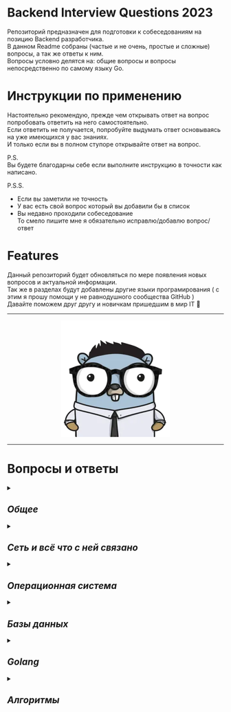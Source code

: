 # Backend Interview Questions 2023
Репозиторий предназначен для подготовки к собеседованиям на позицию Backend разработчика.  
В данном Readme собраны (частые и не очень, простые и сложные) вопросы, а так же ответы к ним.  
Вопросы условно делятся на: общие вопросы и вопросы непосредственно по самому языку Go.

# Инструкции по применению
Настоятельно рекомендую, прежде чем открывать ответ на вопрос попробовать ответить на него самостоятельно.  
Если ответить не получается, попробуйте выдумать ответ основываясь на уже имеющихся у вас знаниях.  
И только если вы в полном ступоре открывайте ответ на вопрос.

P.S.  
Вы будете благодарны себе если выполните инструкцию в точности как написано.

P.S.S.
- Если вы заметили не точность
- У вас есть свой вопрос который вы добавили бы в список
- Вы недавно проходили собеседование  
  То смело пишите мне я обязательно исправлю/добавлю вопрос/ответ

# Features
Данный репозиторий будет обновляться по мере появления новых вопросов и актуальной информации.  
Так же в разделах будут добавлены другие языки програмирования ( с этим я прошу помощи у не равнодушного сообщества GitHub )  
Давайте поможем друг другу и новичкам пришедшим в мир IT 🙌

---
<p align="center">
  <img src="https://github.com/DrrBurger/Photos_for_git/blob/master/1_3UreHEOa70zgNwE3JeFoHQ.webp" alt="logo">
</p>

---

# Вопросы и ответы

<!-- ОБЩЕЕ -->
<details>
    <summary><h2><i>Общее</i></h2></summary>

---

Вопрос №1: [ Что такое микросервисы? ]

<details>
  <summary>Ответ</summary>

* Микросервисы — это подход к разработке программного обеспечения, при котором большое приложение разбивается на
  меньшие, автономные компоненты. Каждый микросервис представляет собой отдельный модуль, который реализует определенный функционал и может
  работать независимо от других модулей.
  Эти модули обычно взаимодействуют друг с другом через API или событийно-ориентированную архитектуру.

</details>

---

Вопрос №2: [ Какие преимущества у микросервисной архитектуры по сравнению с монолитом? А какие недостатки? ]

<details>
  <summary>Ответ</summary>

* Преимущества:
  - Гибкость: Можно использовать разные технологии и языки программирования для разных микросервисов.
  - Масштабируемость: Легче масштабировать отдельные компоненты.
  - Распределение работы: Разные команды могут работать над разными сервисами параллельно.
  - Быстрый цикл разработки: Изменения в одном микросервисе могут быть развернуты независимо от других.
  
* Недостатки:
  - Сложность: Взаимодействие между микросервисами может стать сложным и трудным для управления.
  - Проблемы с данными: Труднее обеспечить консистентность данных между сервисами.
  - Сложность тестирования: Тестирование может быть сложнее, особенно для сценариев, которые требуют взаимодействия между множеством сервисов.
</details>

---

Вопрос №3: [ Что использовать для трассировки сервисов? Для мониторинга? А для логирования? ]

<details>
  <summary>Ответ</summary>

* Трассировка: Jaeger, Zipkin.
* Мониторинг: Prometheus, Grafana, Zabbix.
* Логирование: ELK Stack (Elasticsearch, Logstash, Kibana), Grafana Loki.

</details>

---

Вопрос №4: [ Как быть с консистентностью данных между несколькими микросервисами? ] <a name="micro2"></a>

<details>
  <summary>Ответ</summary>

* Консистентность данных в микросервисной архитектуре — сложная задача. Один из подходов — использование распределенных транзакций, но это может привести к проблемам производительности и доступности. 
  Другой подход — "eventual consistency", где система стремится обеспечить консистентность данных в течение некоторого времени. 
  Для этого часто используют шины сообщений и системы очередей, такие как Kafka или RabbitMQ, чтобы синхронизировать данные между сервисами.
</details>

---

Вопрос №5: [ Что такое сине-зеленый деплой (Blue-Green Deployment)? ]

<details>
  <summary>Ответ</summary>

* Сине-зеленый деплой — это метод развертывания приложений, при котором создается полностью независимое окружение (зеленое), идентичное текущему
  продуктивному(синему). После проверки новой версии приложения в зеленом окружении, трафик переключается на это окружение, сделав его новым продуктивным. 
  Этот метод позволяет мгновенно откатываться к предыдущей версии, если что-то пошло не так, так как синее окружение остается нетронутым.
  
* Преимущества:
  - Быстрый откат: Если в новой версии есть проблемы, можно быстро вернуться к старой версии.
  - Нулевое время простоя: Переключение трафика происходит мгновенно, что исключает простои.
</details>

---

Вопрос №6: [ Что такое системы оркестрации контейнеров? ]

<details>
  <summary>Ответ</summary>

* Системы оркестрации контейнеров, такие как Kubernetes, Docker Swarm или Mesos, используются для автоматизации развертывания, масштабирования 
  и управления контейнеризованными приложениями.

  Для чего они нужны:
    - Автоматизация развертывания: Один раз описав как должен работать ваш сервис, вы можете автоматически развернуть его на любом числе машин.
    - Масштабирование: Вам не нужно вручную добавлять или удалять контейнеры. Оркестратор может делать это автоматически, в зависимости от нагрузки.
    - Балансировка нагрузки: Оркестраторы могут автоматически распределять входящий трафик между контейнерами одного сервиса.
    - Высокая доступность: Оркестраторы могут перезапускать упавшие контейнеры и перемещать их между хостами.
    - Обновление и откат: Оркестраторы могут обновлять приложения с минимальными простоями, а также откатывать их до предыдущих версий.

    Эти возможности делают системы оркестрации ключевым компонентом для современных облачных и микросервисных архитектур.
</details>

---

Вопрос №7: [ Что такое рефлексия? ]

<details>
  <summary>Ответ</summary>

* Рефлексия в программировании — это механизм, который позволяет программам исследовать информацию о типах и структурах данных во время выполнения. 
    В Go рефлексия основана на двух ключевых типах: Type и Value, которые определены в пакете reflect.
      
  С помощью рефлексии можно:
    - Определять тип переменной во время выполнения.
    - Исследовать структуры и их поля, интерфейсы, значения массивов и множество других аспектов данных.
    - Создавать новые значения, изменять их и вызывать методы на них динамически.

  Зачем это нужно?
  Рефлексия часто используется в ситуациях, где типы данных неизвестны до времени выполнения. Например, она полезна при работе с библиотеками для маршалинга
  и анмаршалинга данных (например, JSON, XML), создании ORM, фреймворков для тестирования и многом другом.

  Осторожно!!!
  Несмотря на свою мощь, рефлексию следует использовать осторожно:
    - Производительность: Рефлексивные операции обычно медленнее, чем их нерефлексивные аналоги.
    - Читаемость кода: Рефлексия может сделать код сложнее для понимания и поддержки.
    - Типобезопасность: Рефлексия может привести к ошибкам во время выполнения из-за неправильного использования типов или несуществующих полей/методов.

  Таким образом, рефлексия — мощный, но "острый" инструмент, и его следует использовать разумно.
</details>

---

Вопрос №8: [ Что такое асинхронность? ]

<details>
  <summary>Ответ</summary>

* Вычисления в системе могут идти двумя способами:
  - синхронно - это когда код выполняется последовательно;
  - асинхронно - это когда операцию мы можем выполнять не дожидаясь результата на месте. Обычно подразумевается, что операция может быть выполнена кем-то на стороне.
</details>

---

Вопрос №9: [ Что такое параллельность? ]

<details>
  <summary>Ответ</summary>

* Вычисления будут являться параллельным только в том случае, если они выполняются одновременно. 
  Как пример можно привести процесс ремонта в доме. У нас есть несколько мастеров-универсалов, 
  каждый из которых выполняет работы на своем объекте под ключ. При этом производительность мастеров не зависит друг от друга, 
  так как их работа не пересекается.
</details>

---

Вопрос №10: [ Что такое конкурентность? ]

<details>
  <summary>Ответ</summary>

* Конкурентность обеспечивает выполнение нескольких задач посредством переключения контекста. 
  Конкурентные вычисления реализуются на одном ядре системы. Как пример приведем тот же процесс ремонта, но с другими вводными условиями. 
  Теперь мы имеем один объект, на который привлекаем специалистов разного профиля: по демонтажным работам, электрике, подготовке стен и полов, отделке. 
  При этом у нас часто возникают ситуации, когда хозяин уже в процессе подготовки стен, решает, что вот эта стена ему все же не нужна, и на сцену опять выходят демонтажники. 
  Такой процесс организации работ можно назвать конкурентным, так как наши мастера уступают место друг другу, одновременно клеить обои и ломать стены они не могут.
</details>

---

</details>

<!-- Сеть и всё что с ней связано -->
<details>
    <summary><h2><i>Сеть и всё что с ней связано</i></h2></summary>

---

Вопрос №1: [ В чем отличие протоколов TCP и UDP? ]

<details>
   <summary>Ответ</summary>

* TCP (Transmission Control Protocol)
  - Ориентирован на установление надежного соединения.
  - Ошибки корректируются; потерянные или поврежденные пакеты пересылаются.
  - Поддерживает управление потоком и перегрузкой.
  - Нормально работает в условиях высокой задержки.

* UDP (User Datagram Protocol)
  - Безусловный протокол, не устанавливает соединение.
  - Ошибки не корректируются; потерянные пакеты не восстанавливаются.
  - Не поддерживает управление потоком и перегрузкой.
  - Обычно быстрее, чем TCP.

* Когда UDP предпочтительнее:
  - Потоковое медиа, онлайн-игры, VoIP — там, где задержка критична и потеря пакетов допустима.
</details>

---

Вопрос №2: [ Какие еще протоколы существуют? ]

<details>
  <summary>Ответ</summary>

* Транспортный уровень (как TCP и UDP):
  - SCTP (Stream Control Transmission Protocol) — протокол, предназначенный для передачи данных с поддержкой множественных потоков и устойчивый к ошибкам.
  - CCP (Datagram Congestion Control Protocol) — протокол, предназначенный для передачи потоковых медиа.

* Сетевой уровень:
  - IP (Internet Protocol) — протокол маршрутизации.
  - ICMP (Internet Control Message Protocol) — протокол управляющих сообщений.
  - OSPF (Open Shortest Path First) — протокол динамической маршрутизации.

* Канальный уровень:
  - Ethernet — наиболее распространенный протокол канального уровня.
  - Wi-Fi — набор стандартов для беспроводных локальных сетей.

* Прикладной уровень:
  - HTTP/HTTPS (HyperText Transfer Protocol/Secure) — протокол передачи гипертекста.
  - FTP (File Transfer Protocol) — протокол передачи файлов.
  - SMTP (Simple Mail Transfer Protocol) — протокол для передачи электронной почты.
  - DNS (Domain Name System) — система преобразования доменных имен в IP-адреса.
  - MQTT (Message Queuing Telemetry Transport) — протокол мессенджинга для IoT устройств.
  - Это далеко не исчерпывающий список, и существует множество других протоколов для различных специфических задач и сценариев использования.

</details>

---

</details>

<!-- Операционная система -->
<details>
    <summary><h2><i>Операционная система</i></h2></summary>

---

Вопрос №1: [ Можно ли убить поток внутри определенного процесса командой kill? ]

<details>
  <summary>Ответ</summary>

* Обычно команда kill убивает процессы, а не отдельные потоки. В Linux потоки являются частью процесса и не могут быть убиты независимо от него командой kill.
</details>

---

</details>

<!-- Базы данных -->
<details>
    <summary><h2><i>Базы данных</i></h2></summary>

---

Вопрос №1: [ Какая разница между реляционными vs не реляционными СУБД? ]

<details>
  <summary>Ответ</summary>

* SQL:
  Плюсы:
    - Строгая схема: Помогает в поддержании целостности данных.
    - ACID-свойства: Поддержка транзакций с гарантированной Атомарностью, Согласованностью, Изолированностью и Долговечностью.
    - SQL: Богатый язык запросов, хорошо подходящий для сложных запросов.
    - Широкая поддержка: Огромное сообщество, много документации и инструментов.
    - Зрелость: Проверенные временем, надежные решения.
  Минусы:
    - Горизонтальное масштабирование: Обычно сложнее масштабировать горизонтально по сравнению с NoSQL.
    - Сложность: SQL и реляционные схемы могут быть сложными для новичков.
    - Стоимость: Коммерческие решения могут быть дорогими.

* NoSQL:
  Плюсы:
    - Масштабируемость: Обычно проще масштабировать горизонтально.
    - Гибкость схемы: Можно легко добавлять поля в данные.
    - Высокая производительность: Оптимизированы для больших данных и реального времени.
    - Разнообразие моделей данных: ключ-значение, документ-ориентированные, колоночные и графовые базы данных.
  Минусы:
    - Недостаток стандартизации: Множество разных систем с разными API.
    - Сложность: Распределенные системы приносят собой сложности в управлении и обслуживании.
    - Недостаточная поддержка транзакций: Не все NoSQL-системы поддерживают ACID-транзакции.
  
* Когда выбрать NoSQL?
  - При необходимости горизонтального масштабирования.
  - Когда схема данных непостоянна или развивается со временем.
  - Для больших данных и обработки в реальном времени.

* Какие NoSQL решения знаешь?
  - MongoDB, Cassandra, Redis, и Couchbase.
  
* Трудности при работе с NoSQL:
  - Сложность управления распределенной системой.
  - Отсутствие стандартизированного языка запросов, как SQL.
  - Вопросы консистентности данных, особенно в распределенных системах.
</details>

---

</details>

<!-- Golang -->
<details>
    <summary><h2><i>Golang</i></h2></summary>

<!-- Общие вопросы по языку Go -->
- <details>
    <summary><h3><i>Общие вопросы по языку Go</i></h3></summary>

  ---

  - Вопрос №1: [ Расскажи кратко о языке Go ]

    <details>
      <summary>Ответ</summary>

    * Go (Golang) — это компилируемый многопоточный язык программирования от Google с открытым исходным кодом. 
      Считается языком общего назначения, но основное применение — разработка веб-сервисов и клиент-серверных приложений.
      * Язык Go был представлен в 2009 году в корпорации Google. Его полное название — Golang — производное от «Google language». 
      Язык создали Роб Пайк и Кен Томпсон.
    * У языка: Строгая статическая типизация, понятный и простой синтаксис, встроеный «сборщика мусора»  
    
    </details>

  ---

  - Вопрос №2: [ Как реализовано хранилище памяти в Go? ]

    <details>
      <summary>Ответ</summary>

    * Хранилища памяти в Go реализованы с помощью двух подходов:
      * Хранение в stack. в основном используется для хранения локальных переменных, аргументов функции. 
      Из плюсов -stack достаточно легко очищается. 
      Из минусов - при аллокациях на stack существуют копии одних и тех же значений, которые надо хранить и обрабатывать.
      * Хранение в heap. в основном используется для хранения глобальный переменных и ссылочных типов. 
      Из плюсов - при аллокациях на heap существует всегда одно уникальное значение, которое надо хранить и обрабатывать. 
      Из минусов - heap тяжело очищается, так как приходится запускать сборщик мусора, который имеет много накладных расходов и останавливает приложение.
    </details>

  ---

  - Вопрос №3: [ Какие типы данных есть в языке Go? ]

    <details>
      <summary>Ответ</summary>

    * Boolean: bool (значения true или false)

    * Целочисленные типы:
      int и uint: знаковые и беззнаковые целые числа, размер зависит от платформы (32 или 64 бита)
      int8, int16, int32, int64: знаковые целые числа с фиксированным размером
      uint8, uint16, uint32, uint64: беззнаковые целые числа с фиксированным размером
      uintptr: беззнаковый целочисленный тип, достаточный для хранения разыменованного указателя

    * Числа с плавающей точкой:
      float32, float64: числа с плавающей точкой

    * Комплексные числа:
      complex64, complex128: комплексные числа

    * Строки и символы:
      Строки: string
      Байты: byte (эквивалент типа uint8)

    * Составные типы:
      Массивы: например, [5]int (массив из 5 целых чисел)
      Срезы: например, []int (динамически изменяемый массив)
      Map (ассоциативный массив): например, map[string]int
      Структуры: например, struct { Name string; Age int }

    * Другие типы:
      Интерфейсы: interface{}
      Каналы: chan
      Указатели: например, *int (указатель на целое число)

    </details>

  ---

  - Вопрос №4: [ Что такое пакеты в go? ]

    <details>
      <summary>Ответ</summary>

    * Пакет - это механизм переиспользования кода, при котором go файлы помещаются в общую директорию. 
      В начале каждого такого файла объявляется зарезервированное слово package, а после него прописывается имя пакета. 
      В рамках пакета все функции и глобальные переменные, объявленные как в верхнем, так и в нижнем регистре, видят друг друга.   
    
    </details>

  ---

  - Вопрос №5: [ Что такое глобальная переменная? ]

    <details>
      <summary>Ответ</summary>

    * Глобальная переменная - это переменная уровня пакета, то есть объявленная вне функции. 
      Глобальная переменная также может быть доступна за рамками пакета, конечно только в том случае, если ее наименование начинается в верхнем регистре.
    
    </details>

  ---

  - Вопрос №6: [ Что такое константы и можно ли их изменять? ]

    <details>
      <summary>Ответ</summary>

    * Константы - это неизменяемые переменные, изменить константу нельзя.
    
    </details>

  ---

  - Вопрос №7: [ Зачем фигурные скобки с не объявленным оператором внутри функции? ]

    <details>
      <summary>Ответ</summary>

    * В go функции действительно можно объявить {} без оператора, ограничив область видимости куска кода в рамках этой функции.
    
    </details>

  ---

  - Вопрос №8: [ В go есть оператор switch case, можно ли выполнить несколько условий в одном объявленном операторе? ]

    <details>
      <summary>Ответ</summary>

    * Такое возможно благодаря ключевому слову fallthrough. Оно заставляет выполнять код в следующей объявленной 
      булевой секции, вне зависимости подходит ли булевое условие case этой секции.

    </details>

  ---

  - Вопрос №9: [ Что такое iota? ]

    <details>
      <summary>Ответ</summary>

    * iota - это идентификатор, который позволяет создавать последовательные не типизированные целочисленные константы. 
      Значением iota является индекс ConstSpec. Несмотря на то, что первым индексом является 0, значение первой 
      константы можно задать отличным от 0, что в свою очередь повлияет на значения последующих констант.

    </details>

  ---

  - Вопрос №10: [ Как вручную задать количество процессоров для приложения? ]

    <details>
      <summary>Ответ</summary>

    * Это позволяет сделать runtime.GOMAXPROCS(). Важно понимать, что при выставлении количества логических 
      процессоров больше, чем есть у вас в системе, вы рискуете получить определенные проблемы с производительностью. 
      Чтобы избежать этого можно задать runtime.GOMAXPROCS(runtime.NumCPU()), runtime.NumCPU() - количество логических процессоров.
    
    </details>

  ---

  - Вопрос №11: [ Как принудительно переключить контекст? ]

    <details>
      <summary>Ответ</summary>

    * Переключение контекста вручную осуществляется с помощью функции runtime.Goshed().
    </details>

  ---

  - Вопрос №12: [ Что такое graceful shutdown? ]

    <details>
      <summary>Ответ</summary>

    * У каждого сервера есть потребность в его отключении, обычно это происходит при получении сигнала от ОС. 
      И хорошо бы делать это отключение корректно, останавливая поэтапно все службы. Согласитесь никто из нас не 
      выключает телевизор ударом табурета по корпусу. Так же и с сервером, для корректного отключения которого есть 
      общие подходы. К примеру:
    * создать канал, прослушивающий системные сигналы на выход;
    * прослушивать этот канал;
    * при получении сигнала поэтапно выходить из горутин;
    * остановить сервер.
    
    </details>

  ---

  - Вопрос №13: [ Что обозначает * и &? ]

    <details>
      <summary>Ответ</summary>

    * "&" - это адрес блока памяти. То есть &myVar - это адрес того места в памяти, где хранятся данные переменной myVar. Тогда как "*" можно использовать в двух вариантах:
      чтобы объявить тип-указатель var pointVar *int. В данном случае указатель на int;
      чтобы получить значение по адресу *pointVar. Обратный предыдущему процесс, и здесь мы получим значение по адресу pointVar.
    
    </details>

  ---

  - Вопрос №14: [ Как происходит передача параметров в функцию? ]

    <details>
      <summary>Ответ</summary>

    * Параметры в Go всегда передаются по значению. Это значит, что всякий раз, когда мы передаем аргумент в функцию, 
      функция получает копию первоначального значения. Чтобы работать именно с той же самой переменной, не копируя ее, 
      необходимо использовать адрес этой переменной. При этом сам указатель будет скопирован.
    
    </details>

  ---

  - Вопрос №15: [ Есть ли особенности поведения при передаче map и slice в функцию? ]

    <details>
      <summary>Ответ</summary>

    * Передача slice и map может заставить усомниться в том, что они передаются в функцию по значению. Однако здесь 
      так же происходит копирование. Структуры slice и map (уточнение: в случае map копируется не сама структура, 
      а указатель на структуру hmap, подробнее о том, что такое hmap можно прочитать в документации) копируются, 
      однако в самих структурах содержатся ссылки на области памяти, благодаря которым создается эффект передачи по ссылке.
    
    </details>

  ---

  - Вопрос №16: [ Как функции делятся памятью? ]

    <details>
      <summary>Ответ</summary>

    * В начале следует сказать про фрейм. Фрейм можно представить как отдельное пространство памяти для конкретной функции. 
      Функция может работать с памятью в своем фрейме, однако не может работать с памятью фреймов других функций. 
      Когда из одной функции мы вызываем другую функцию, происходит переход фреймов. Чтобы использовать какие-то 
      данные предыдущего фрейма в следующем их можно передать по значению. Если необходимо работать не с копией, 
      а именно переменной другого фрейма, необходимо использовать переменные-указатели, которые обеспечивают доступ 
      до переменных других фреймов.
    
    </details>

  ---

  </details>

<!-- Численные типы -->
- <details>
    <summary><h3><i>Численные типы</i></h3></summary>

  ---

  - Вопрос №1: [ Какие численные типы есть? ]

    <details>
      <summary>Ответ</summary>

    * Целочисленные типы:
      int8: 8-битное знаковое целое число (-128 до 127)
      int16: 16-битное знаковое целое число (-32,768 до 32,767)
      int32 (rune): 32-битное знаковое целое число (-2,147,483,648 до 2,147,483,647)
      int64: 64-битное знаковое целое число (-9,223,372,036,854,775,808 до 9,223,372,036,854,775,807)
      uint8 (byte): 8-битное беззнаковое целое число (0 до 255)
      uint16: 16-битное беззнаковое целое число (0 до 65,535)
      uint32: 32-битное беззнаковое целое число (0 до 4,294,967,295)
      uint64: 64-битное беззнаковое целое число (0 до 18,446,744,073,709,551,615)
      int: знаковое целое число, размер зависит от платформы (обычно 32 или 64 бита)
      uint: беззнаковое целое число, размер зависит от платформы (обычно 32 или 64 бита)
      uintptr: беззнаковое целое число, достаточное для хранения разыменованного указателя (размер зависит от платформы)

    * Числа с плавающей точкой:
      float32: 32-битное число с плавающей точкой (приблизительный диапазон от 1.4E-45 до 3.4E+38)
      float64: 64-битное число с плавающей точкой (приблизительный диапазон от 4.9E-324 до 1.8E+308)

    * Комплексные числа:
      complex64: комплексное число с двумя 32-битными числами с плавающей точкой (для действительной и мнимой частей)
      complex128: комплексное число с двумя 64-битными числами с плавающей точкой (для действительной и мнимой частей)

    </details>

  ---

  - Вопрос №2: [ Какой результат получим если разделить int на 0 и float на 0? ]

    <details>
      <summary>Ответ</summary>

    * Это вопрос с подвохом. Деление int на 0 в go невозможно и вызовет ошибку компилятора.
      Тогда как деление float на 0 дает в своем результате бесконечность.
    
    </details>

  ---

  </details>

<!-- Строки -->
- <details>
    <summary><h3><i>Строки</i></h3></summary>

  ---

  - Вопрос №1: [ Что представляют собой строки в go? ]

    <details>
      <summary>Ответ</summary>

    * Строки в go - это обычный массив байт. Это надо понимать для того, чтобы ответить на следующие вопросы о строках.
    * Как можно оперировать строками?
      Строки в go можно складывать(конкатенировать), сравнивать, получить срез, длинну, и т.д

    * Что будет если сложить строки?
      Мы будем получать новые строки

    * Как определить количество символов для строки?" или "Какие есть нюансы при итерации по строке?
      Исходя из того же знания, что строка это массив байт, взяв базовую функцию len() от строки мы получим количество байт. 
      Похожее поведение будет при итерации по строке - итерация по байтам. Тогда как в зависимости от кодировки, 
      символ в строке может занимать не один байт. Для того, чтобы работать именно с символами, необходимо преобразовать 
      строку в тип []rune. Еще одним способом определения длинны строки является функция RuneCountInString пакета utf8.
    
    </details>

  ---

  - Вопрос №2: [ Как преобразовать строку в int и наоборот? Можно ли сделать int(string) и string(int) соответственно? ]

    <details>
      <summary>Ответ</summary>

    * Преобразование типов между int и string указанным синтаксисом невозможно. Для преобразования необходимо 
      использовать функции из пакета strconv стандартной библиотеки go. При этом для преобразования строк 
      в/из int и int64 используются разные функции, strconv.Atoi и strconv.Itoa для int, 
      strconv.ParseInt и strconv.FormatInt соответственно.
    
    </details>

  ---

  </details>

<!-- Интерфейсы -->
- <details>
    <summary><h3><i>Интерфейсы</i></h3></summary>

  ---

  - Вопрос №1: [ Интерфейсы: Что такое интерфейс в Go? Зачем нужен на практике? Примеры задач где стоит ввести? ]

    <details>
      <summary>Ответ</summary>

    * В Go, интерфейс — это набор сигнатур методов (контракт). Тип, реализующий все методы, указанные в интерфейсе, считается 
      реализующим этот интерфейс. Особенностью языка Go является неявная реализация интерфейсов: вам не нужно явно
      указывать, что тип реализует интерфейс.

    * Зачем нужны интерфейсы на практике:
      Абстракция: Интерфейсы позволяют абстрагировать поведение, делая код более модульным и легко тестируемым.
      Расширяемость: Легко добавлять новые функциональности, не меняя существующий код.
      Полиморфизм: Работа с разными типами данных, как если бы они были одним и тем же типом.

    * Примеры задач, где стоит ввести интерфейс
      Логирование: Если у вас есть несколько способов логирования (в файл, в БД, через сеть), вы можете определить 
      интерфейс Logger с методом Log, и затем реализовать его различными способами.
      Сетевые запросы: Если ваше приложение взаимодействует с различными внешними API, вы можете создать интерфейс 
      APIClient с методами, которые нужны для взаимодействия с API.
      Тестирование: Интерфейсы позволяют легко мокать зависимости, что упрощает тестирование.

    </details>

  ---

  - Вопрос №2: [ Что такое пустой интерфейс? ]

    <details>
      <summary>Ответ</summary>

    * В Go, пустой интерфейс interface{} не имеет методов. Это означает, что любой тип автоматически реализует 
      пустой интерфейс, и вы можете присвоить значение любого типа переменной пустого интерфейса. Это обычно 
      используется для создания контейнеров, которые могут хранить значения любого типа, или для функций, 
      которые могут принимать аргументы любого типа.
    
    </details>

  ---

  - Вопрос №3: [ Как устроен внутри nil интерфейс vs nil внутри интерфейса? ]

    <details>
      <summary>Ответ</summary>

    * Под капотом, интерфейс в Go — это двухсловная структура, содержащая:
      Type: Указатель на информацию о типе. Это позволяет интерфейсу знать, какой именно тип он хранит.
      Data: Указатель на само значение.
      Для пустого интерфейса эта структура особенно полезна, потому что Type будет указывать на реальный тип данных, 
      хранящихся в Data, что позволяет динамически определять тип при выполнении (runtime).
      Этот механизм делает интерфейсы относительно медленными по сравнению с конкретными типами, так как добавляет 
      дополнительный уровень индирекции и необходимость динамического определения типов. Однако это не всегда критично 
      и является приемлемой "ценой" за удобство и гибкость интерфейсов.
      Таким образом, использование пустого интерфейса в Go — это удобный, но не всегда оптимальный с точки зрения 
      производительности способ работы с данными неизвестного или переменного типа.

      ```go
         var a interface{} 
         var b *int 
         a=b 
         fmt.Println("ab", a==nil)
      ```
      
      - Nil интерфейс  
        Когда мы говорим, что интерфейс равен nil, это означает, что оба поля внутренней структуры интерфейса 
        (Type и Data) равны nil. Это можно представить как "абсолютный" nil для интерфейса.

      ```go
         var a interface{}
         fmt.Println(a == nil)  // Вывод: true
      ```

      - Nil внутри интерфейса  
        Пример var b *int создает указатель на int, который равен nil. Однако, когда этот nil указатель присваивается 
        интерфейсной переменной a, поле Type внутренней структуры интерфейса теперь указывает на тип *int, 
        в то время как поле Data равно nil.

      ```go
         var a interface{}
         var b *int
         a = b
         fmt.Println(a == nil)  // Вывод: false
      ```

      - Здесь a == nil вернет false, потому что, хотя Data равно nil, Type указывает на тип *int. С точки зрения интерфейса, это не nil.
        Этот аспект может иногда приводить к неожиданному поведению и ошибкам, и его важно понимать при работе с интерфейсами в Go. 
      
    </details>

  ---

  - Вопрос №4: [ Как определить тип интерфейса? ]

    <details>
      <summary>Ответ</summary>

        - С помощью инструкции switch case и приведения типа можно определить тип интерфейса, указав возможные варианты 
          базового типа его значения.

        ```switch v := animal.(type) {
           case Dog:
           fmt.Println("It's a dog:", v.Speak())
           default:
           fmt.Println("Unknown type")
           }```
    </details>

  ---

  - Вопрос №5: [ В каком пакете лучше объявлять интерфейсы и почему? ]

    <details>
      <summary>Ответ</summary>

        - В Go интерфейсы часто объявляются в том пакете, который будет использовать, а не реализовывать, этот интерфейс. 
          Это принципиально отличается от некоторых других языков программирования, где интерфейсы часто объявляются 
          в том же пакете, что и их реализации. Рассмотрим причины этого:

          Цель интерфейса
          Интерфейс в Go — это определение "контракта": он описывает, что должен делать тип, но не как. Клиентский код, 
          который опирается на этот "контракт", важнее, чем реализации, потому что интерфейс обеспечивает абстракцию, 
          которая позволяет клиентскому коду не зависеть от конкретных реализаций.

          Разделение зависимостей
          Если вы помещаете интерфейс в пакет, который будет его использовать, то этот пакет не становится зависимым от 
          всех пакетов, которые реализуют этот интерфейс. Это упрощает управление зависимостями.

          Принцип наименьшего знания
          Пакеты, реализующие интерфейс, не должны знать о существовании интерфейса. Это уменьшает связность кода и 
          делает его более модульным и легким для тестирования и переиспользования.

          В целом, нет строгих правил, где должны объявляться интерфейсы, и иногда имеет смысл объявлять их в пакете с 
          реализацией, особенно если интерфейс и его реализация очень тесно связаны. Однако часто более полезным оказывается 
          принцип "интерфейсы в пакете-пользователе, реализации где-то еще".
    </details>

  ---

  </details>

<!-- Массивы и слайсы -->
- <details>
    <summary><h3><i>Массивы и слайсы</i></h3></summary>

  ---

  - Вопрос №1: [ Что такое слайс и чем он отличается от массива? ]

    <details>
      <summary>Ответ</summary>

        - Cлайс - это структура go, которая включает в себя ссылку на базовый массив, а также две переменные len(length) и cap(capacity).
          len это длина слайса - то количество элементов, которое в нём сейчас находится.
          cap - это ёмкость слайса - то количество элементов, которые мы можем записать в слайс сверх len без его дальнейшего расширения.
          Array - это последовательно выделенная область памяти. Частью типа array является его размер, который в том числе является не изменяемым.
    </details>

  ---

  - Вопрос №2: [ Какой размер массива выделяется под слайс при его расширении за рамки его емкости? ]

    <details>
      <summary>Ответ</summary>

        - Если отвечать на вопрос поверхностно, то можно сказать, что базовый массив расширяется в два раза от нашей capacity.
        Отвечая более емко, следует учесть, что при больших значениях расширение будет не в два раза и будет вычисляться по 
        специальной формуле в функции growslice().

        Если развернуть ответ полностью, то это будет звучать примерно так: 
        * если требуемая cap больше чем вдвое исходной cap, то новая cap будет равна требуемой;
        * если это условие не выполнено, а также len текущего слайса меньше 256, то новая cap будет в два раза больше базовой cap;
        * если первое и второе условия не выполнены, то емкость будет увеличиваться в цикле на четверть от базовой емкости пока 
        не будет обработано переполнение. Посмотреть эти условия более подробно можно в исходниках go.
    </details>

      ---

      </details>

<!-- Map -->
- <details>
    <summary><h3><i>Map</i></h3></summary>

  ---

  - Вопрос №1: [ Как реализована map(карта) go? ]

    <details>
      <summary>Ответ</summary>

        - Сама map в go - это структура, реализующая операции хеширования. При этом, так же как и любую структуру, 
          содержащую ссылки на области памяти,map необходимо инициализировать. map ссылается на такие элементы как 
          bucket (в переводе на русский "ведра"). Каждый bucket содержит в себе:

        * 8 экстра бит, с помощью которых осуществляется доступ до значений в этом bucket;
        * ссылку на следующий коллизионный bucket;
        * 8 пар ключ-значение, уложенных в массив.
    </details>

  ---

  - Вопрос №2: [ Можно ли брать ссылку на значение, хранящееся по ключу в map? ]

    <details>
      <summary>Ответ</summary>

        - Нельзя так как map поддерживает процедуру эвакуации. Значения, хранящиеся в определённой ячейки памяти в текущий момент 
          времени, в следующий момент времени уже могут там не храниться.
    </details>

  ---

  - Вопрос №3: [ Что такое эвакуация, и в каком случае она будет происходить? ]

    <details>
      <summary>Ответ</summary>

        - Эвакуация - это процесс когда map переносит свои значения из одной области памяти в другую. Это происходит 
          из-за того что число значений в каждом отдельном bucket максимально равно 8.
          В тот момент времени, когда среднее количество значений в bucket составляет 6.5, go понимает, что размер map 
          не удовлетворяет необходимому. Начинается процесс расширения map.
          Следует отметить, что сам процесс эвакуации может происходить некоторое время, на протяжение которого новые и 
          старые данные будут связаны.
    </details>

  ---

  - Вопрос №4: [ Какие есть особенности синтаксиса получения и записи значений в map? ]

    <details>
      <summary>Ответ</summary>

        - Получить значение из map, которую мы предварительно не аллоцировали нельзя, приложение упадет в панику.
          Если ключ не найден в map в ответ мы получим дефолтное значение для типа значений map. То есть, 
          для строки - это будет пустая строка, для int - 0 и так далее. Для того, чтобы точно понять, что в map 
          действительно есть значение, хранящееся по переданному ключу, необходимо использовать специальный синтаксис. 
          А именно, возвращать не только само значение, но и булевую переменную, которая показывает удалось-ли получить 
          значение по ключу.
    </details>

  ---

  - Вопрос №5: [ Как происходит поиск по ключу в map? ]

    <details>
      <summary>Ответ</summary>

        - вычисляется хэш от ключа;
        - с помощью значения хэша и размера bucket вычисляется используемый для хранения bucket;
        - вычисляется дополнительный хэш - это первые 8 бит уже полученного хэша;
        - в полученном bucketпоследовательно сравнивается каждый из 8 его дополнительных хэшей с дополнительным хэшем ключа;
        - если дополнительные хэши совпали, то получаем ссылку на значение и возвращаем его;
        - если дополнительные хэши не совпали, и в bucket больше нет дополнительных хэшей, алгоритм переходит в 
          следующий bucket, ссылка на который хранится в текущем;
        - если в текущем bucket нет ссылки на следующий bucket, а значение так и не найдено, возвращается дефолтное значение.

    </details>

  ---

  </details>

<!-- Defer -->
- <details>
    <summary><h3><i>Defer</i></h3></summary>

  ---

  - Вопрос №1: [ Зачем используется ключевое слово defer в go? ]

    <details>
      <summary>Ответ</summary>

        - Ключевое слово defer используется для отложенного вызова функции. При этом, место объявления одной инструкции 
          defer в коде никак не влияет на то, когда та выполнится.
          Функция с defer всегда выполняется перед выходом из внешней функции, в которой defer объявлялась.
    </details>

  ---

  - Вопрос №2: [ Каков порядок возврата при использовании несколько функций с defer в рамках одной внешней функции? ]

    <details>
      <summary>Ответ</summary>

        - defer добавляет переданную после него функцию в стэк. При возврате внешней функции, вызываются все, добавленные 
          в стэк вызовы. Поскольку стэк работает по принципу LIFO (last in first out), значения стэка возвращаются в 
          порядке от последнего к первому.
          Таким образом функции c defer будут вызываться в обратной последовательности от их объявления во внешней 
          функции.
    </details>

  ---

  - Вопрос №3: [ Как передаются значения в функции, перед которыми указано ключевое слово defer? ]

    <details>
      <summary>Ответ</summary>

        - Аргументы функций, перед которыми указано ключевое слово defer оцениваются немедленно. То есть на тот момент, 
          когда переданы в функцию.
    </details>

  ---

  </details>

<!-- Горутины -->
- <details>
    <summary><h3><i>Горутины</i></h3></summary>

  ---

  - Вопрос №1: [ Что такое поток и горутина? ]

    <details>
      <summary>Ответ</summary>

        - Поток (Thread)
          Поток — это базовая единица выполнения кода в операционной системе. Каждый поток имеет свой собственный стек и
          счетчик команд, но потоки из одного и того же процесса обычно разделяют ту же область памяти (кучу), переменные
          окружения и открытые файлы. Современные операционные системы, такие как Windows, macOS и Linux, поддерживают
          многопоточные процессы.

          Преимущества:
          Потоки в одном процессе могут легко разделять ресурсы, такие как память и переменные.
          Создание нового потока обычно менее ресурсоемко, чем создание нового процесса.

          Недостатки:
          Управление потоками и синхронизация между ними могут быть сложными.
          Проблемы, такие как "гонка" (race conditions), могут возникнуть, если необходимая синхронизация между потоками 
          не реализована правильно.

        - Горутины — это абстракция, предоставляемая языком программирования Go, для создания легковесных потоков выполнения. 
          Горутины работают на фоне операционных потоков, но управляются Go runtime, что делает их более легковесными и 
          эффективными для многозадачности.

          Преимущества:
          Легковесны и требуют меньше памяти по сравнению с обычными потоками.
          Go runtime автоматически обрабатывает все детали, связанные с жизненным циклом горутин, включая планирование и синхронизацию.

          Недостатки:
          Специфичны для языка Go и не могут быть использованы в других языках программирования без подобной абстракции.

        - Процессы, потоки и горутины представляют разные уровни абстракции для выполнения кода в операционных системах 
          и языках программирования. Рассмотрим их отличия:

          Процесс
          Изоляция: Процесс является полностью изолированной единицей выполнения с собственным адресным пространством и ресурсами.
          ОС: Управляется напрямую операционной системой.
          Затраты: Создание, уничтожение и контекстное переключение процессов являются дорогостоящими операциями.
          Коммуникация: Взаимодействие между процессами (IPC, Inter-Process Communication) обычно медленное и сложно настраивается.
          Примеры: Веб-сервер, база данных, браузер — каждый из них является отдельным процессом.

          Поток (Thread)
          Изоляция: Потоки внутри одного процесса разделяют адресное пространство и ресурсы, что упрощает коммуникацию между ними.
          ОС: Также управляется операционной системой, но легче и быстрее создавать и уничтожать по сравнению с процессами.
          Затраты: Меньше ресурсов требуется для создания, уничтожения и переключения контекста.
          Коммуникация: Быстрое взаимодействие между потоками за счет общего адресного пространства.
          Примеры: Потоки внутри веб-сервера, которые обрабатывают отдельные входящие соединения.

          Горутина (Goroutine)
          Изоляция: Горутины являются ещё более "легковесными" потоками, управляемыми средой исполнения Go, а не ОС.
          ОС: Управляется планировщиком в среде исполнения Go.
          Затраты: Очень дешевы в плане ресурсов. Создание, уничтожение и переключение контекста выполняются очень быстро.
          Коммуникация: Используют каналы и другие средства синхронизации Go для взаимодействия, что делает код более читаемым и поддерживаемым.
          Примеры: Отдельные задачи внутри веб-сервера на Go, работающие параллельно для обработки входящих запросов.

          В итоге, выбор между этими требуется сделать на основе нужд в изоляции, уровне управления и ресурсах. 
          Горутины предоставляют высокоуровневую абстракцию с минимальными затратами, потоки предоставляют более гибкий 
          контроль при меньших затратах по сравнению с процессами, а процессы предоставляют полную изоляцию и управляются 
          напрямую операционной системой.
    </details>

  ---

  - Вопрос №2: [ Сколько можно запустить потоков и горутин? ]

    <details>
      <summary>Ответ</summary>

        - Потоки: Ограничено ресурсами системы, обычно несколько тысяч.
        - Горутины: Теоретически, десятки и сотни тысяч, зависит от ресурсов и конкретной задачи.
    </details>

  ---

  - Вопрос №3: [ Каков минимальный и максимальный вес горутин? ]

    <details>
      <summary>Ответ</summary>

        - На этот вопрос, ожидается ответ, не сколько весят все вместе взятые поля в структуре g объекта горутины. 
          Интервьюера интересуют минимальный и максимальный размер стэка горутины. Минимальный (начальный) размер стэка 
          составляет 2 КБ. Максимальный размер стэка горутины зависит от архитектуры системы и равен 1 ГБ для 64-разрядной 
          архитектуры, 250 МБ для 32-разрядной архитектуры.
    </details>

  ---

  - Вопрос №4: [ Что будет если размер горутины превысил допустимый максимум? ]

    <details>
      <summary>Ответ</summary>

        - Если размер стэка горутины превышен (к примеру запустили бесконечную рекурсию), то приложение упадет с fatal error.
    </details>

  ---

  - Вопрос №5: [ Какие есть способы остановить все горутины в приложении? ]

    <details>
      <summary>Ответ</summary>

        - Если размышлять глобально, то таких способа 3:
        * завершение main функции и main горутины;
        * прослушивание всеми горутинами channel, при закрытии channel отправляется значение по умолчанию всем слушателям, при получении сигнала все горутины делают return;
        * завязать все горутины на переданный в них context.
    </details>

  ---

  - Вопрос №6: [ Как наладить связь между горутинами? ]

    <details>
      <summary>Ответ</summary>

        - Горутины общаются друг с другом посредством перегонки необходимых данных по channel. Именно о каналах идет речь 
          в знаменитом девизе Go: "Не общайтесь, делясь памятью; делитесь памятью, общаясь".
    </details>

  ---

  </details>

<!-- Примитивы синхронизации -->
- <details>
    <summary><h3><i>Примитивы синхронизации</i></h3></summary>

  ---

  - Вопрос №1: [ Какие есть примитивы синхронизации? Расскажи немного про каждый ]

    <details>
      <summary>Ответ</summary>

        - wait group:
          sync.WaitGroup используется для ожидания завершения группы горутин. Это полезно, когда вы хотите дождаться 
          завершения всех запущенных задач.

        - mutex:
          sync.Mutex и sync.RWMutex — это примитивы для обеспечения взаимоисключающего доступа к ресурсам. 
          Mutex используется для обеспечения эксклюзивного доступа к критической секции кода.

        - atomic:
          предоставляет функции для выполнения атомарных операций на базовых типах данных, таких как int32, int64, 
          uint32, uint64, uintptr, и указателях. Эти операции гарантируют, что изменение значения будет выполнено 
          без прерываний, что полезно при высококонкурентном доступе к переменной.

        - sync map:
          sync.Map — это конкурентная (thread-safe) реализация карты, которая может быть безопасно использована 
          несколькими горутинами без дополнительной блокировки. Обычные карты в Go не являются безопасными для использования 
          в нескольких горутинах. Если вы пытаетесь одновременно читать и модифицировать карту из разных горутин, 
          это может привести к неопределённому поведению. sync.Map решает эту проблему.

        - once:
          sync.Once предназначен для безопасного выполнения какой-либо операции только один раз, независимо от того, 
          сколько горутин пытаются её выполнить.

        - channel:
          Каналы в Go — это мощный примитив для синхронизации и передачи данных между горутинами. Они могут быть 
          использованы как очереди сообщений или как семафоры.
    </details>

  ---

  - Вопрос №2: [ Что такое channel под капотом? ]

    <details>
      <summary>Ответ</summary>

        - channel - это абстракция Go, которая помогает горутинам общаться друг с другом, передавая по channel значения. 
          Канал можно представить как трубу, в которую одни горутины кладут данные, а другие их вычитывают. Под капотом 
          channel представляет из себя 3 структуры (hchan, sudog, waitq). Наиболее интересной для нас является hchan, основные поля которой:

        - qcount - количество элементов в буфере;
        - dataqsiz - размерность буфера;
        - buf - указатель на буфер для элементов канала;
        - elemsize - размер элемента в канале;
        - closed - флаг, указывающий, закрыт канал или нет (1/0 соответственно);
        - elemtyp - тип элемента;
        - recvq - указатель на связанный список горутин, ожидающих чтения из канала;
        - sendq - указатель на связанный список горутин, ожидающих запись в канал;
        - lock - мьютекс для безопасного доступа к каналу. Когда мы создаем канал, мы присваеваем hchan elemtype и 
          elemsize и аллоцируем структуру hchan в Heap.
    </details>

  ---

  - Вопрос №3: [ Что такое буферизированный и не буферизированный channel? ]

    <details>
      <summary>Ответ</summary>

        - channel делятся на два типа по наличию/отсутствию буфера. Соответственно в первом случае поле dataqsiz будет
          равно размеру переданного буфера (3), а поле buf будет ссылкой на этот буфер. Во втором случае поле dataqsiz 
          будет равно 0, а поле buf будет nil. Отсюда возникает различное поведение этих типов channel при операциях с ними
    </details>

  ---

  - Вопрос №4: [ Какие действия можно произвести с каналом? ]

    <details>
      <summary>Ответ</summary>

        - С channel можно сделать 4 действия:
        - создать канал
        - записать что-то в канал
        - что-то вычитать из канала
        - закрыть канал
    </details>

  ---

  - Вопрос №5: [ Что будет если писать/читать в nil channel? ]

    <details>
      <summary>Ответ</summary>

        - Как мы смотрели ранее, канал - это структура, которую надо инициализировать. Если же мы этого не сделали и пишем в nil канал
          то произойдет deadlockиfatal error(при условии всех спящих горутин), так как в исходниках Go идет проверка на nil.
          Точно такое же поведение будет при чтении из nil канала
    </details>

  ---

  - Вопрос №6: [ Что будет если писать/читать в/из закрытый channel? ]

    <details>
      <summary>Ответ</summary>

        - Запись в закрытый канал приведет к панике. Опять же из-за проверки флага в исходниках. 
          При чтении из закрытого канала мы получим совсем другое поведение - значение из буфера, если оно есть, или 
          дефолтное значение типа данных канала если буфер канала пуст
    </details>

  ---

  - Вопрос №7: [ Как закрыть channel? Что с ним происходит? ]

    <details>
      <summary>Ответ</summary>

        - Для закрытия канала предусмотрена функция close. Если упрощенно (опускаем блокировки), то при закрытии канала происходят следующие действия:
        - проверка, что канал инициализирован и не является nil (panic - если это не так);
        - проверка, что канал не закрыт (panic - если это не так);
        - поле close hchan выставляется в 1 (true);
        - отправка всем ожидающим чтения default value типа данных в канале;
        - ожидающие записи получают panic. Интересный момент, что так как закрытие канала не блокирует чтение канала, 
          то данные из буфера канала можно вычитать и после его закрытия.
    </details>

  ---

  - Вопрос №8: [ Какие есть инструкции для чтения из channel? ]

    <details>
      <summary>Ответ</summary>

        - Из канала можно читать значения:
          присваивая их в переменную;
          прослушивая канал с помощью инструкции for range;
          прослушивая канал с помощью инструкции select case. Также следует обратить внимание, что чтение из закрытого 
          канала отдает дефолтное значение типа данных канала. Поэтому существует возможность проверить, что при чтении 
          получено значение из буфера. Для этого используется синтаксис со второй (bool) переменной val, ok := <- myChan.
    </details>

  ---

  - Вопрос №9: [ Что будет если писать/читать в/из буферизированный channel? ]

    <details>
      <summary>Ответ</summary>

        - Запись в буферизированный канал не является блокирующей операцией до тех пор, пока не заполнится буфер канала. 
          После операция вызовет блокировку. Чтение из буферизированного канала не является блокирующим, если буфер 
          канала не пуст. При пустом буфере канала чтение из него вызовет блокировку. Важный момент, что чтение из 
          буферизированного канала - жадная операция. Если начался процесс чтения данных из канала, то данные будут 
          читаться без блокировки до момента опустошения буфера.
    </details>

  ---

  - Вопрос №10: [ Что будет если писать/читать в/из не буферизированный channel? ]

    <details>
      <summary>Ответ</summary>

        - Небуферизированный канал - это тот же буферизированный канал, но с nil буфером. Соответственно принцип его 
          работы будет таким же. Чтение из пустого и запись в непустой небуферизированный канал являются блокирующими операциями.
    </details>

  ---

  </details>

<!-- Switch/Select/Case -->
- <details>
    <summary><h3><i>Switch/Select/Case</i></h3></summary>

  ---

  - Вопрос №1: [ Как сделать select неблокирующим? ]

    <details>
      <summary>Ответ</summary>

        - Есть возможность задать поведение для select по умолчанию, то есть для случаев, когда не выполняются case. 
          Для этого необходимо добавить инструкцию default. Таким образом, когда не срабатывает ни один из case будет 
          срабатывать кусок кода под инструкцией default.
    </details>

  ---

  - Вопрос №2: [ Какой порядок исполнения операций case в select? ]

    <details>
      <summary>Ответ</summary>

        - Первым выполнится тот case в select, который будет готов. При одновременной отправке данных в каналы, 
          прослушиваемые в select порядок операций не гарантирован.
    </details>

  ---

  </details>

<!-- Context -->
- <details>
    <summary><h3><i>Context</i></h3></summary>

  ---

  - Вопрос №1: [ Что такое context в GO? ]

    <details>
      <summary>Ответ</summary>

        - По сути context - это некий сборник метаданных, который можно привязать к какому-нибудь процессу. 
          К примеру для HTTP вызова можно объявить context, записать туда куки и иную информацию о пользователе. 
          По окончанию вызова context можно отменить.
    </details>

  ---

  - Вопрос №2: [ Для чего применяется context? ]

    <details>
      <summary>Ответ</summary>

        - У context два основных применения:
        - для отмены выполнения либо по таймауту, либо по дедлайну. Тот же пример с HTTP запросами;
        - для передачи параметров. Правда злоупотребление этим плохо сказывается на явности кодовой базы. 
          Обязательные параметры передавать через context все же не стоит.
    </details>

  ---

  - Вопрос №3: [ Чем отличается context.Background от context.TODO? ]

    <details>
      <summary>Ответ</summary>

        - И context.Background() и context.TODO() это одно и то же. Разница лишь в том, что context.TODO() выставляется 
          в местах, где пока нет понимания, что необходимо использовать context.Background() и возможно его надо 
          заменить на дочерний контекст.

    </details>

  ---

  - Вопрос №4: [ Как передавать значения и вычитывать их из context? ]

    <details>
      <summary>Ответ</summary>

        - В пакете context существует функция context.WithValue(parent Context, key, val interface{}) Context, 
          которая от родительского контекста создает производный и добавляет в него по key значение. 
          Извлекая значение из context необходимо помнить, что на выход получаем интерфейс, который необходимо 
          правильно скастить.
    </details>

  ---

  - Вопрос №5: [ Каковы отличия context.WithCancel, context.WithDeadline, context.WithTimeout? ]

    <details>
      <summary>Ответ</summary>

        - context.WithCancel(parent Context) (ctx Context, cancel CancelFunc) создает контекст производный от родительского,
          также возвращает функцию отмены, с помощью которой этот контекст можно закрыть. Общепринятой практикой является 
          работать с функцией отмены там, где она получена, не передавая ее глубже.
        - context.WithDeadline(parent Context, d time.Time) (ctx Context, cancel CancelFunc) создает контекст производный
          от родительского, также возвращает функцию отмены, с помощью которой этот контекст можно закрыть. Контекст 
          автоматически отменится в переданное, как входной параметр функции, время.
        - context.WithTimeout(parent Context, timeout time.Duration) (ctx Context, cancel CancelFunc) создает контекст
          производный от родительского, также возвращает функцию отмены, с помощью которой этот контекст можно закрыть. 
          Контекст автоматически отменится через интервал времени, переданный, как входной параметр функции.
    </details>

  ---

  - Вопрос №6: [ Как обрабатывать отмену context? ]

    <details>
      <summary>Ответ</summary>

        - Отмену контекста можно обрабатывать через канал <-context.Done(), который уведомляет об отмене контекста.

    </details>

  ---

  </details>

<!-- Garbage Collector -->
- <details>
    <summary><h3><i>Garbage Collector</i></h3></summary>

  ---

  - Вопрос №1: [ Что такое сборщик мусора и по какому алгоритму он реализован в Go? ]

    <details>
      <summary>Ответ</summary>

        - Любую аллоцированную память необходимо очищать после окончания ее использования. В некоторых языках 
          программирования разработчик сам должен управлять этим процессом. В Go неиспользуемые объекты находит и удаляет
          сборщик мусора. Сборщик мусора - устроен по алгоритму Mark and Sweep
    </details>

  ---

  - Вопрос №2: [ Расскажите про алгоритм mark and sweep ]

    <details>
      <summary>Ответ</summary>

        - Алгоритм Mark and Sweep состоит из двух частей:
        * Mark разметка.
        * Sweep очистка памяти. 
          Сама стадия Mark реализована с помощью 3 цветного алгоритма. Для наглядности представим, что все наши данные 
          лежат в виде графа, все узлы графа помечаем белым цветом. 
          Алгоритм:
          идет сканирование объектов первого уровня доступа, тех которые хранятся либо глобально, либо в стэке потока;
          объекты первого уровня помечаются серым цветом;
          в каждом сером объекте ищутся ссылки на области памяти;
          объекты по ссылкам помечаются серым;
          сам родительский элемент помечается черным;
          процесс повторяется, пока не останется серых объектов (белые объекты будем удалять на следующем шаге).

    </details>

  ---

  - Вопрос №3: [ Когда запускается сборщик мусора? ]

    <details>
      <summary>Ответ</summary>

        - По умолчанию сборщик мусора запускается в тот момент, когда heap увеличился вдвое. 
          Этот параметр также можно настроить с помощью переменной среды окружения GOGC. 
          Вручную сборщик мусора можно запустить с помощью runtime.GC()
    </details>

  ---

  - Вопрос №4: [ Сколько ресурсов потребляет сборщик мусора? ]

    <details>
      <summary>Ответ</summary>

        - Сборщик мусора потребляет до 25% CPU для фазы Mark. Помимо этого за цикл работы сборщика мусора два раза 
          происходит остановка приложения (вызов stop the world).
    </details>

  ---

  </details>

<!-- ООП в Golang -->
- <details>
    <summary><h3><i>ООП в Golang</i></h3></summary>

  ---

  - Вопрос №1: [ Как реализовано ООП в golang? ]

    <details>
      <summary>Ответ</summary>

        - Расскажи про наследование в Go?
          В Go нет наследования. Но есть встраивание (композиция). В Go нет классов, но структуры (struct) можно использовать для определения типов, которые хранят
          данные. Композиция позволяет включить одну структуру в другую, предоставляя возможность использовать поля и методы вложенной структуры.
          
        - Расскажи про пнкапсуляция в Go?
          Инкапсуляция в go - это возможность задавать переменным, функциям и методам первую букву названия в верхнем 
          или нижнем регистре. Соответственно нижний регистр будет значить, что переменная, функция или метод доступна 
          только в рамках пакета. Тогда как верхний регистр даст доступ к переменной, функции или методу за рамками пакета.
          
        - Расскажи про полиморфизм в Go?
          Полиморфизм в go реализован с помощью интерфейсов. Основная идея заключается в том, что мы можем объявить 
          интерфейсы (контракты на определённое поведение) для наших типов. При этом, для типов мы должны реализовать 
          методы, удовлетворяющие этим интерфейсам. Таким образом, мы сможем работать со всем набором типов, у которых 
          реализовали интерфейсы, как с единым интерфейсным типом.
    </details>

  ---

  </details>

<!-- Ошибки и паники Golang -->
- <details>
    <summary><h3><i>Ошибки и паники Golang</i></h3></summary>

  ---

  - Вопрос №1: [ Обработка ошибок в go, есть ли исключения, как работать с panic? ]

    <details>
      <summary>Ответ</summary>

        - В Go нет традиционной системы исключений, как в некоторых других языках программирования (например, Java или Python).
          Вместо этого Go предпочитает явную обработку ошибок с помощью возвращаемых значений. В Go типичный способ 
          бработки ошибок — это возврат ошибки в качестве одного из возвращаемых значений функции.

          Panic и Recover
          Хотя исключений нет, в Go есть механизмы panic и recover, которые используются для обработки и восстановления 
          после критических ошибок (обычно это ошибки, которые программист не предвидел или не может корректно обработать).

        - "panic" останавливает нормальное выполнение функций и начинает прокладывать путь обратно по стеку вызовов, 
          выполняя при этом defer-вызовы.
        - "recover" используется для перехвата значения, переданного panic, должен быть вызван внутри defer он возвращает
          значение паники, после этого паника прекращается, и выполнение программы продолжается с инструкции, 
          следующей за вызовом паничной функции, которая привела к панике

          Принципы обработки ошибок в Go
        * Явность превыше всего: Явная проверка ошибок делает код более понятным.
        * Не игнорируйте ошибки: В отсутствие исключений игнорирование возвращаемого значения ошибки является плохой практикой.
        * Используйте panic только для критических ошибок: Это не замена обычной обработке ошибок.
    </details>

  ---

  </details>

</details>

<!-- Алгоритмы -->
<details>
    <summary><h2><i>Алгоритмы</i></h2></summary>

---

Вопрос №1: [ Как отсортировать файл на 100GB с 1GB ОЗУ? ]

<details>
  <summary>Ответ</summary>

    - Используйте внешнюю сортировку:
    - Разделите большой файл на меньшие части размером < 1GB.
    - Отсортируйте каждую часть в памяти и сохраните на диск.
    - Объедините отсортированные части, считывая и сравнивая первые элементы каждого файла. 
</details>

---

</details>
